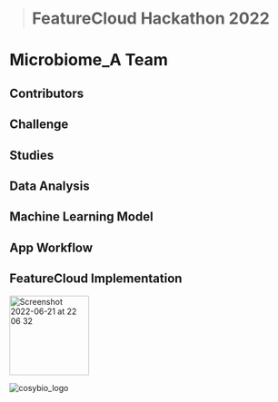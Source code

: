 > # FeatureCloud Hackathon 2022
# Microbiome_A Team

## Contributors

## Challenge

## Studies

## Data Analysis

## Machine Learning Model

## App Workflow

## FeatureCloud Implementation

<img width="140" alt="Screenshot 2022-06-21 at 22 06 32" src="https://user-images.githubusercontent.com/82537630/174888259-330431f2-c300-494f-8b82-a8e54b6b7c39.png">

![cosybio_logo](https://user-images.githubusercontent.com/82537630/174888358-32a8292a-c6ae-4701-93f4-8947480d3f3b.png)

